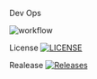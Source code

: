 Dev Ops

![workflow](https://github.com/DonisioRash/devops/actions/workflows/main.yml/badge.svg)

License [![LICENSE](https://img.shields.io/github/license/DonisioRash/devops.svg?style=flat-square)](https://github.com/DonisioRash/sem/blob/master/LICENSE)

Realease [![Releases](https://img.shields.io/github/release/DonisioRash/devops/all.svg?style=flat-square)](https://github.com/DonisioRash/sem/releases)
